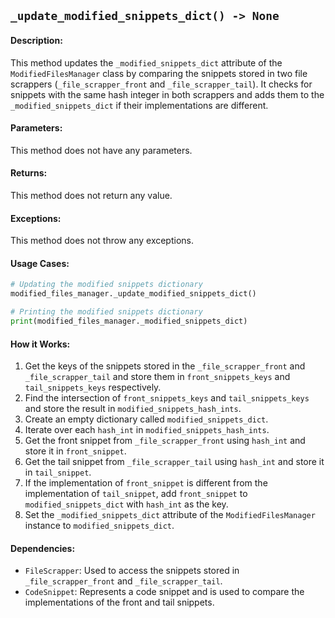 ## `_update_modified_snippets_dict() -> None`

#### Description:
This method updates the `_modified_snippets_dict` attribute of the `ModifiedFilesManager` class by comparing the snippets stored in two file scrappers (`_file_scrapper_front` and `_file_scrapper_tail`). It checks for snippets with the same hash integer in both scrappers and adds them to the `_modified_snippets_dict` if their implementations are different.

#### Parameters:
This method does not have any parameters.

#### Returns:
This method does not return any value.

#### Exceptions:
This method does not throw any exceptions.

#### Usage Cases:

```python
# Updating the modified snippets dictionary
modified_files_manager._update_modified_snippets_dict()

# Printing the modified snippets dictionary
print(modified_files_manager._modified_snippets_dict)
```

#### How it Works:
1. Get the keys of the snippets stored in the `_file_scrapper_front` and `_file_scrapper_tail` and store them in `front_snippets_keys` and `tail_snippets_keys` respectively.
2. Find the intersection of `front_snippets_keys` and `tail_snippets_keys` and store the result in `modified_snippets_hash_ints`.
3. Create an empty dictionary called `modified_snippets_dict`.
4. Iterate over each `hash_int` in `modified_snippets_hash_ints`.
5. Get the front snippet from `_file_scrapper_front` using `hash_int` and store it in `front_snippet`.
6. Get the tail snippet from `_file_scrapper_tail` using `hash_int` and store it in `tail_snippet`.
7. If the implementation of `front_snippet` is different from the implementation of `tail_snippet`, add `front_snippet` to `modified_snippets_dict` with `hash_int` as the key.
8. Set the `_modified_snippets_dict` attribute of the `ModifiedFilesManager` instance to `modified_snippets_dict`.

#### Dependencies:
- `FileScrapper`: Used to access the snippets stored in `_file_scrapper_front` and `_file_scrapper_tail`.
- `CodeSnippet`: Represents a code snippet and is used to compare the implementations of the front and tail snippets.